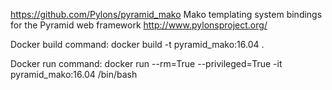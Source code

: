 https://github.com/Pylons/pyramid_mako
Mako templating system bindings for the Pyramid web framework  http://www.pylonsproject.org/ 

Docker build command:
docker build  -t pyramid_mako:16.04 .

Docker run command:
docker run --rm=True --privileged=True -it pyramid_mako:16.04 /bin/bash

